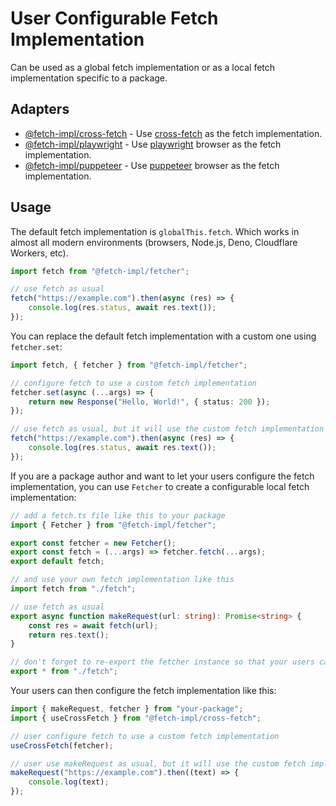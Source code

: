 # User Configurable Fetch Implementation

Can be used as a global fetch implementation or as a local fetch implementation specific to a package.

## Adapters

-   [@fetch-impl/cross-fetch](https://www.npmjs.com/package/@fetch-impl/cross-fetch) - Use [cross-fetch](https://www.npmjs.com/package/cross-fetch) as the fetch implementation.
-   [@fetch-impl/playwright](https://www.npmjs.com/package/@fetch-impl/playwright) - Use [playwright](https://www.npmjs.com/package/playwright) browser as the fetch implementation.
-   [@fetch-impl/puppeteer](https://www.npmjs.com/package/@fetch-impl/puppeteer) - Use [puppeteer](https://www.npmjs.com/package/puppeteer) browser as the fetch implementation.

## Usage

The default fetch implementation is `globalThis.fetch`. Which works in almost all modern environments (browsers, Node.js, Deno, Cloudflare Workers, etc).

```ts
import fetch from "@fetch-impl/fetcher";

// use fetch as usual
fetch("https://example.com").then(async (res) => {
    console.log(res.status, await res.text());
});
```

You can replace the default fetch implementation with a custom one using `fetcher.set`:

```ts
import fetch, { fetcher } from "@fetch-impl/fetcher";

// configure fetch to use a custom fetch implementation
fetcher.set(async (...args) => {
    return new Response("Hello, World!", { status: 200 });
});

// use fetch as usual, but it will use the custom fetch implementation and always return "Hello, World!"
fetch("https://example.com").then(async (res) => {
    console.log(res.status, await res.text());
});
```

If you are a package author and want to let your users configure the fetch implementation, you can use `Fetcher` to create a configurable local fetch implementation:

```ts
// add a fetch.ts file like this to your package
import { Fetcher } from "@fetch-impl/fetcher";

export const fetcher = new Fetcher();
export const fetch = (...args) => fetcher.fetch(...args);
export default fetch;
```

```ts
// and use your own fetch implementation like this
import fetch from "./fetch";

// use fetch as usual
export async function makeRequest(url: string): Promise<string> {
    const res = await fetch(url);
    return res.text();
}

// don't forget to re-export the fetcher instance so that your users can configure the fetch implementation
export * from "./fetch";
```

Your users can then configure the fetch implementation like this:

```ts
import { makeRequest, fetcher } from "your-package";
import { useCrossFetch } from "@fetch-impl/cross-fetch";

// user configure fetch to use a custom fetch implementation
useCrossFetch(fetcher);

// user use makeRequest as usual, but it will use the custom fetch implementation
makeRequest("https://example.com").then((text) => {
    console.log(text);
});
```
